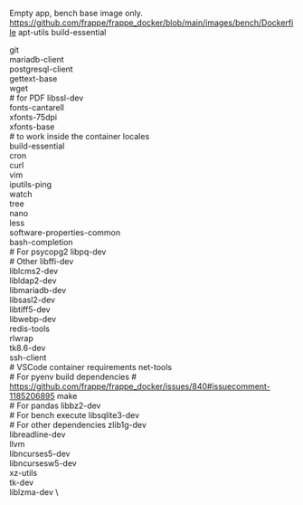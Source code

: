 Empty app, bench base image only.
https://github.com/frappe/frappe_docker/blob/main/images/bench/Dockerfile
apt-utils build-essential


git \
    mariadb-client \
    postgresql-client \
    gettext-base \
    wget \
    # for PDF
    libssl-dev \
    fonts-cantarell \
    xfonts-75dpi \
    xfonts-base \
    # to work inside the container
    locales \
    build-essential \
    cron \
    curl \
    vim \
    iputils-ping \
    watch \
    tree \
    nano \
    less \
    software-properties-common \
    bash-completion \
    # For psycopg2
    libpq-dev \
    # Other
    libffi-dev \
    liblcms2-dev \
    libldap2-dev \
    libmariadb-dev \
    libsasl2-dev \
    libtiff5-dev \
    libwebp-dev \
    redis-tools \
    rlwrap \
    tk8.6-dev \
    ssh-client \
    # VSCode container requirements
    net-tools \
    # For pyenv build dependencies
    # https://github.com/frappe/frappe_docker/issues/840#issuecomment-1185206895
    make \
    # For pandas
    libbz2-dev \
    # For bench execute
    libsqlite3-dev \
    # For other dependencies
    zlib1g-dev \
    libreadline-dev \
    llvm \
    libncurses5-dev \
    libncursesw5-dev \
    xz-utils \
    tk-dev \
    liblzma-dev \
